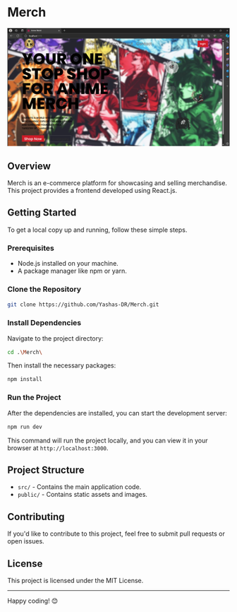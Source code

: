 # Merch

![Merch](https://raw.githubusercontent.com/Yashas-DR/Merch/main/image.png)

## Overview
Merch is an e-commerce platform for showcasing and selling merchandise. This project provides a frontend developed using React.js. 

## Getting Started

To get a local copy up and running, follow these simple steps.

### Prerequisites

- Node.js installed on your machine.
- A package manager like npm or yarn.

### Clone the Repository

```bash
git clone https://github.com/Yashas-DR/Merch.git

```

### Install Dependencies

Navigate to the project directory:

```bash
cd .\Merch\
```

Then install the necessary packages:

```bash
npm install
```

### Run the Project

After the dependencies are installed, you can start the development server:

```bash
npm run dev
```

This command will run the project locally, and you can view it in your browser at `http://localhost:3000`.

## Project Structure

- `src/` - Contains the main application code.
- `public/` - Contains static assets and images.

## Contributing

If you'd like to contribute to this project, feel free to submit pull requests or open issues.

## License

This project is licensed under the MIT License.

---

Happy coding! 😊
